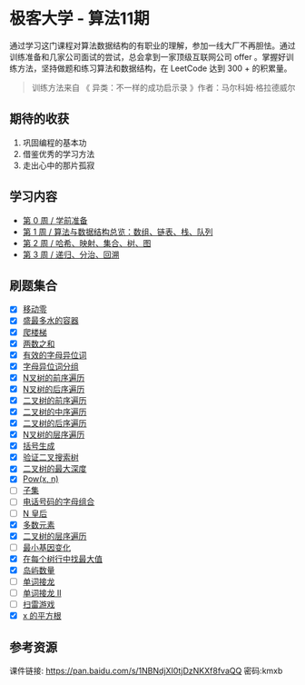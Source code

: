 # 极客大学 - 算法11期

通过学习这门课程对算法数据结构的有职业的理解，参加一线大厂不再胆怯。通过训练准备和几家公司面试的尝试，总会拿到一家顶级互联网公司 offer 。掌握好训练方法，坚持做题和练习算法和数据结构，在 LeetCode 达到 300 + 的积累量。

> 训练方法来自 《 异类：不一样的成功启示录 》作者：马尔科姆·格拉德威尔

## 期待的收获

1. 巩固编程的基本功
2. 借鉴优秀的学习方法
3. 走出心中的那片孤寂

## 学习内容

- [第 0 周 / 学前准备](./Week_00/README.md)
- [第 1 周 / 算法与数据结构总览：数组、链表、栈、队列](./Week_01/README.md)
- [第 2 周 / 哈希、映射、集合、树、图](./Week_02/README.md)
- [第 3 周 / 递归、分治、回溯](./Week_03/README.md)

## 刷题集合

- [x] [移动零](./leetcode/283_move-zeroes.md)
- [x] [盛最多水的容器](./leetcode/11_container-with-most-water.md)
- [x] [爬楼梯](./leetcode/70_climbing-stairs.md)
- [x] [两数之和](./leetcode/1_two-sum.md)
- [x] [有效的字母异位词](./leetcode/242_valid-anagram.md)
- [x] [字母异位词分组](./leetcode/49_group-anagrams.md)
- [x] [N叉树的前序遍历](./leetcode/589_n-ary-tree-preorder-traversal.md)
- [x] [N叉树的后序遍历](./leetcode/509_n-ary-tree-postorder-traversal.md)
- [x] [二叉树的前序遍历](./leetcode/144_binary-tree-preorder-traversal.md)
- [x] [二叉树的中序遍历](./leetcode/94_binary-tree-inorder-traversal.md)
- [x] [二叉树的后序遍历](./leetcode/145_binary-tree-postorder-traversal.md)
- [x] [N叉树的层序遍历](./leetcode/429_n-ary-tree-level-order-traversal.md)
- [x] [括号生成](./leetcode/22_generate-parentheses.md)
- [x] [验证二叉搜索树](./leetcode/98_validate-binary-search-tree.md)
- [x] [二叉树的最大深度](./leetcode/104_maximum-depth-of-binary-tree.md)
- [x] [Pow(x, n)](./leetcode/50_powx-n.md)
- [ ] [子集](./leetcode/78_subsets.md)
- [ ] [电话号码的字母组合](./leetcode/17_letter-combinations-of-a-phone-number.md)
- [ ] [N 皇后](./leetcode/51_n-queens.md)
- [x] [多数元素](./leetcode/169_submissions.md)
- [x] [二叉树的层序遍历](./leetcode/102_binary-tree-level-order-traversal.md)
- [ ] [最小基因变化](./leetcode/433_minimum-genetic-mutation.md)
- [x] [在每个树行中找最大值](./leetcode/515_find-largest-value-in-each-tree-row.md)
- [x] [岛屿数量](./leetcode/200_number-of-islands.md)
- [ ] [单词接龙](./leetcode/127_word-ladder.md)
- [ ] [单词接龙 II](./leetcode/126_word-ladder-ii.md)
- [ ] [扫雷游戏](./leetcode/529_minesweeper.md)
- [x] [x 的平方根](./leetcode/69_sqrtx.md)

## 参考资源

课件链接: https://pan.baidu.com/s/1NBNdjXI0tjDzNKXf8fvaQQ  密码:kmxb

